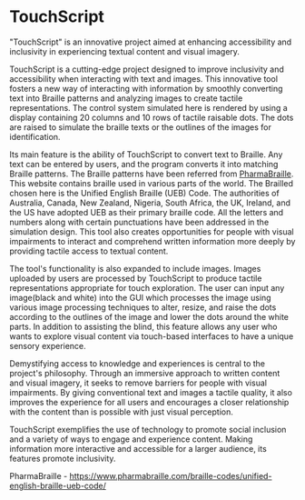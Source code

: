 # TouchScript
"TouchScript" is an innovative project aimed at enhancing accessibility and inclusivity in experiencing textual content and visual imagery. 

TouchScript is a cutting-edge project designed to improve inclusivity and accessibility when interacting with text and images. This innovative tool fosters a new way of interacting with information by smoothly converting text into Braille patterns and analyzing images to create tactile representations. The control system simulated here is rendered by using a display containing 20 columns and 10 rows of tactile raisable dots. The dots are raised to simulate the braille texts or the outlines of the images for identification.

Its main feature is the ability of TouchScript to convert text to Braille. Any text can be entered by users, and the program converts it into matching Braille patterns. The Braille patterns have been referred from [PharmaBraille]([url](https://www.pharmabraille.com/braille-codes/unified-english-braille-ueb-code/)). This website contains braille used in various parts of the world. The Brailled chosen here is the Unified English Braille (UEB) Code. The authorities of Australia, Canada, New Zealand, Nigeria, South Africa, the UK, Ireland, and the US have adopted UEB as their primary braille code. All the letters and numbers along with certain punctuations have been addressed in the simulation design. This tool also creates opportunities for people with visual impairments to interact and comprehend written information more deeply by providing tactile access to textual content.

The tool's functionality is also expanded to include images. Images uploaded by users are processed by TouchScript to produce tactile representations appropriate for touch exploration. The user can input any image(black and white) into the GUI which processes the image using various image processing techniques to alter, resize, and raise the dots according to the outlines of the image and lower the dots around the white parts. In addition to assisting the blind, this feature allows any user who wants to explore visual content via touch-based interfaces to have a unique sensory experience. 

Demystifying access to knowledge and experiences is central to the project's philosophy. Through an immersive approach to written content and visual imagery, it seeks to remove barriers for people with visual impairments. By giving conventional text and images a tactile quality, it also improves the experience for all users and encourages a closer relationship with the content than is possible with just visual perception.

TouchScript exemplifies the use of technology to promote social inclusion and a variety of ways to engage and experience content. Making information more interactive and accessible for a larger audience, its features promote inclusivity.

PharmaBraille - https://www.pharmabraille.com/braille-codes/unified-english-braille-ueb-code/


